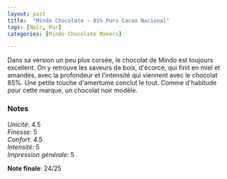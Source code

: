 ```yaml
---
layout: post
title:  "Mindo Chocolate - 85% Puro Cacao Nacional"
tags: [Noir, Pur] 
categories: [Mindo Chocolate Makers]

---
```


Dans sa version un peu plus corsée, le chocolat de Mindo est toujours excellent. On y retrouve les saveurs de bois, d'écorce, qui finit en miel et amandes, avec la profondeur et l'intensité qui viennent avec le chocolat 85%. Une petite touche d'amertume conclut le tout. 
Comme d'habitude pour cette marque, un chocolat noir modèle.

### Notes

_Unicité_: 4.5  
_Finesse_: 5  
_Confort_: 4.5  
_Intensité_: 5  
_Impression générale_: 5

**Note finale**: 24/25